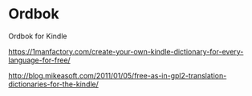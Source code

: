 # Ordbok

Ordbok for Kindle

https://1manfactory.com/create-your-own-kindle-dictionary-for-every-language-for-free/

http://blog.mikeasoft.com/2011/01/05/free-as-in-gpl2-translation-dictionaries-for-the-kindle/
